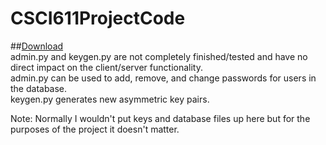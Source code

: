 # CSCI611ProjectCode
##[Download](download.zip)  
admin.py and keygen.py are not completely finished/tested and have no direct impact on the client/server functionality.  
admin.py can be used to add, remove, and change passwords for users in the database.  
keygen.py generates new asymmetric key pairs.  


Note: Normally I wouldn't put keys and database files up here but for the purposes of the project it doesn't matter.
